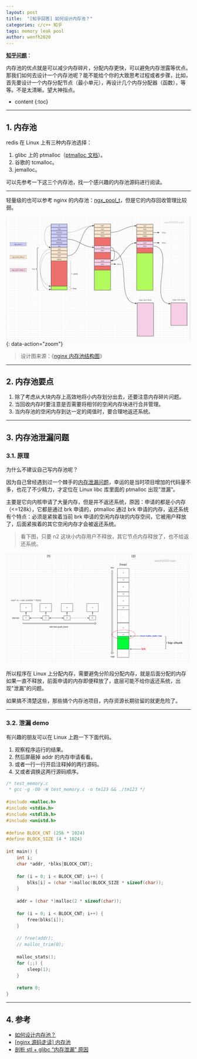 ```yaml
---
layout: post
title:  "[知乎回答] 如何设计内存池？"
categories: c/c++ 知乎 
tags: memory leak pool
author: wenfh2020
---
```


[**知乎问题**](https://www.zhihu.com/question/25527491/answer/2262793593)：

内存池的优点就是可以减少内存碎片，分配内存更快，可以避免内存泄露等优点。那我们如何去设计一个内存池呢？能不能给个你的大致思考过程或者步骤，比如，首先要设计一个内存分配节点（最小单元），再设计几个内存分配器（函数），等等。不是太清晰。望大神指点。




* content
{:toc}

---

## 1. 内存池

redis 在 Linux 上有三种内存池选择：

1. glibc 上的 ptmalloc（[ptmalloc 文档](https://paper.seebug.org/papers/Archive/refs/heap/glibc%E5%86%85%E5%AD%98%E7%AE%A1%E7%90%86ptmalloc%E6%BA%90%E4%BB%A3%E7%A0%81%E5%88%86%E6%9E%90.pdf)）。
2. 谷歌的 tcmalloc。
3. jemalloc。

可以先参考一下这三个内存池，找一个感兴趣的内存池源码进行阅读。

---

轻量级的也可以参考 nginx 的内存池：[ngx_pool_t](https://github.com/nginx/nginx/blob/master/src/core/ngx_palloc.h)，但是它的内存回收管理比较弱。

![nginx 内存池](/images/2020/2020-04-25-17-15-19.png){: data-action="zoom"}

> 设计图来源：《[nginx 内存池结构图](https://www.processon.com/view/5e24d976e4b049828093bebe)》

---

## 2. 内存池要点

1. 除了考虑从大块内存上高效地将小内存划分出去，还要注意内存碎片问题。
2. 当回收内存时要注意是否需要将相邻的空闲内存块进行合并管理。
3. 当内存池的空闲内存到达一定的阈值时，要合理地返还系统。

---

## 3. 内存池泄漏问题

### 3.1. 原理

为什么不建议自己写内存池呢？

因为自己曾经遇到过一个棘手的[内存泄漏问题](https://wenfh2020.com/2021/04/08/glibc-memory-leak/
)，幸运的是当时项目增加的代码量不多，也花了不少精力，才定位在 Linux libc 库里面的 ptmalloc 出现”泄漏“。

主要是它向内核申请了大量内存，但是并不返还系统，原因：申请的都是小内存（<=128k），它都是通过 brk 申请的，ptmalloc 通过 brk 申请的内存，返还系统有个特点：必须是紧挨着当前 brk 申请的空闲内存块的内存空间，它被用户释放了，后面紧挨着的其它空闲内存才会被返还系统。

> 看下图，只要 n2 这块小内存用户不释放，其它节点内存释放了，也不给返还系统。

<div align=center><img src="/images/2021/2021-04-27-09-13-26.png" data-action="zoom"/></div>

所以程序在 Linux 上分配内存，需要避免分阶段分配内存，就是后面分配的内存如果一直不释放，前面申请的内存即便释放了，底层可能不给你返还系统，出现"泄漏"的问题。

如果搞不清楚这些，那些搞个内存池项目，内存资源长期驻留的就更危险了。

---

### 3.2. 泄漏 demo

有兴趣的朋友可以在 Linux 上跑一下下面代码。

1. 观察程序运行的结果。
2. 然后屏蔽掉 addr 的内存申请看看。
3. 或者一行一行开启注释掉的两行源码。
4. 又或者调换这两行源码顺序。

```c
/* test_memory.c
 * gcc -g -O0 -W test_memory.c -o tm123 && ./tm123 */

#include <malloc.h>
#include <stdio.h>
#include <stdlib.h>
#include <unistd.h>

#define BLOCK_CNT (256 * 1024)
#define BLOCK_SIZE (4 * 1024)

int main() {
    int i;
    char *addr, *blks[BLOCK_CNT];

    for (i = 0; i < BLOCK_CNT; i++) {
        blks[i] = (char *)malloc(BLOCK_SIZE * sizeof(char));
    }

    addr = (char *)malloc(2 * sizeof(char));

    for (i = 0; i < BLOCK_CNT; i++) {
        free(blks[i]);
    }

    // free(addr);
    // malloc_trim(0);

    malloc_stats();
    for (;;) {
        sleep(1);
    }

    return 0;
}
```

---

## 4. 参考

* [如何设计内存池？](https://www.zhihu.com/question/25527491/answer/2262793593)
* [[nginx 源码走读] 内存池](https://wenfh2020.com/2020/01/21/nginx-pool/)
* [剖析 stl + glibc “内存泄漏” 原因](https://wenfh2020.com/2021/04/08/glibc-memory-leak/)
